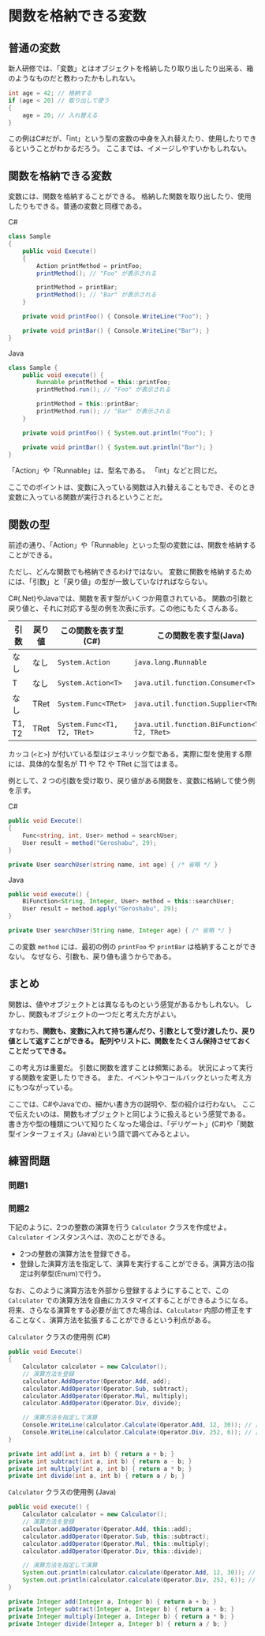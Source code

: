 # 関数を格納できる変数

## 普通の変数

新人研修では、「変数」とはオブジェクトを格納したり取り出したり出来る、箱のようなものだと教わったかもしれない。

```csharp
int age = 42; // 格納する
if (age < 20) // 取り出して使う
{
    age = 20; // 入れ替える
}
```

この例はC#だが、「int」という型の変数の中身を入れ替えたり、使用したりできるということがわかるだろう。
ここまでは、イメージしやすいかもしれない。

## 関数を格納できる変数

変数には、関数を格納することができる。
格納した関数を取り出したり、使用したりもできる。普通の変数と同様である。

C#
```csharp
class Sample
{
    public void Execute()
    {
        Action printMethod = printFoo;
        printMethod(); // "Foo" が表示される

        printMethod = printBar;
        printMethod(); // "Bar" が表示される
    }

    private void printFoo() { Console.WriteLine("Foo"); }

    private void printBar() { Console.WriteLine("Bar"); }
}
```

Java
```java
class Sample {
    public void execute() {
        Runnable printMethod = this::printFoo;
        printMethod.run(); // "Foo" が表示される

        printMethod = this::printBar;
        printMethod.run(); // "Bar" が表示される
    }

    private void printFoo() { System.out.println("Foo"); }

    private void printBar() { System.out.println("Bar"); }
}
```

「Action」や「Runnable」は、型名である。
「int」などと同じだ。

ここでのポイントは、変数に入っている関数は入れ替えることもでき、そのとき変数に入っている関数が実行されるということだ。

## 関数の型

前述の通り、「Action」や「Runnable」といった型の変数には、関数を格納することができる。

ただし、どんな関数でも格納できるわけではない。
変数に関数を格納するためには、「引数」と「戻り値」の型が一致していなければならない。

C#(.Net)やJavaでは、関数を表す型がいくつか用意されている。
関数の引数と戻り値と、それに対応する型の例を次表に示す。この他にもたくさんある。

|引数|戻り値|この関数を表す型(C#)|この関数を表す型(Java)|
|---|---|---|---|
|なし|なし|`System.Action`|`java.lang.Runnable`|
|T|なし|`System.Action<T>`|`java.util.function.Consumer<T>`|
|なし|TRet|`System.Func<TRet>`|`java.util.function.Supplier<TRet>`|
|T1, T2|TRet|`System.Func<T1, T2, TRet>`|`java.util.function.BiFunction<T1, T2, TRet>`|

カッコ (`<`と`>`) が付いている型はジェネリック型である。実際に型を使用する際には、具体的な型名が T1 や T2 や TRet に当てはまる。

例として、2 つの引数を受け取り、戻り値がある関数を、変数に格納して使う例を示す。

C#
```csharp
public void Execute()
{
    Func<string, int, User> method = searchUser;
    User result = method("Geroshabu", 29);
}

private User searchUser(string name, int age) { /* 省略 */ }
```

Java
```Java
public void execute() {
    BiFunction<String, Integer, User> method = this::searchUser;
    User result = method.apply("Geroshabu", 29);
}

private User searchUser(String name, Integer age) { /* 省略 */ }
```

この変数 `method` には、最初の例の `printFoo` や `printBar` は格納することができない。
なぜなら、引数も、戻り値も違うからである。

## まとめ

関数は、値やオブジェクトとは異なるものという感覚があるかもしれない。
しかし、関数もオブジェクトの一つだと考えた方がよい。

すなわち、**関数も、変数に入れて持ち運んだり、引数として受け渡したり、戻り値として返すことができる。**
**配列やリストに、関数をたくさん保持させておくことだってできる。**

この考え方は重要だ。
引数に関数を渡すことは頻繁にある。
状況によって実行する関数を変更したりできる。
また、イベントやコールバックといった考え方にもつながっている。

ここでは、C#やJavaでの、細かい書き方の説明や、型の紹介は行わない。
ここで伝えたいのは、関数もオブジェクトと同じように扱えるという感覚である。
書き方や型の種類について知りたくなった場合は、「デリゲート」(C#)や「関数型インターフェイス」(Java)という語で調べてみるとよい。

## 練習問題

### 問題1

### 問題2

下記のように、2つの整数の演算を行う `Calculator` クラスを作成せよ。
`Calculator` インスタンスへは、次のことができる。

* 2つの整数の演算方法を登録できる。
* 登録した演算方法を指定して、演算を実行することができる。演算方法の指定は列挙型(Enum)で行う。

なお、このように演算方法を外部から登録するようにすることで、この `Calculator` での演算方法を自由にカスタマイズすることができるようになる。
将来、さらなる演算をする必要が出てきた場合は、`Calculator` 内部の修正をすることなく、演算方法を拡張することができるという利点がある。


`Calculator` クラスの使用例 (C#)

```csharp
public void Execute()
{
    Calculator calculator = new Calculator();
    // 演算方法を登録
    calculator.AddOperator(Operator.Add, add);
    calculator.AddOperator(Operator.Sub, subtract);
    calculator.AddOperator(Operator.Mul, multiply);
    calculator.AddOperator(Operator.Div, divide);

    // 演算方法を指定して演算
    Console.WriteLine(calculator.Calculate(Operator.Add, 12, 30)); // 出力 : 42
    Console.WriteLine(calculator.Calculate(Operator.Div, 252, 6)); // 出力 : 42
}

private int add(int a, int b) { return a + b; }
private int subtract(int a, int b) { return a - b; }
private int multiply(int a, int b) { return a * b; }
private int divide(int a, int b) { return a / b; }

```

`Calculator` クラスの使用例 (Java)

```java
public void execute() {
    Calculator calculator = new Calculator();
    // 演算方法を登録
    calculator.addOperator(Operator.Add, this::add);
    calculator.addOperator(Operator.Sub, this::subtract);
    calculator.addOperator(Operator.Mul, this::multiply);
    calculator.addOperator(Operator.Div, this::divide);

    // 演算方法を指定して演算
    System.out.println(calculator.calculate(Operator.Add, 12, 30)); // 出力 : 42
    System.out.println(calculator.calculate(Operator.Div, 252, 6)); // 出力 : 42
}

private Integer add(Integer a, Integer b) { return a + b; }
private Integer subtract(Integer a, Integer b) { return a - b; }
private Integer multiply(Integer a, Integer b) { return a * b; }
private Integer divide(Integer a, Integer b) { return a / b; }
```
